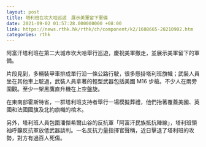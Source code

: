 ```yaml
---
layout: post
title: 塔利班在坎大哈巡遊　展示美軍留下軍備
date: 2021-09-02 01:57:28.000000000 +08:00
link: https://news.rthk.hk/rthk/ch/component/k2/1608665-20210902.htm
categories: rthk
---
```


阿富汗塔利班在第二大城市坎大哈舉行巡遊，慶祝美軍撤走，並展示美軍留下的軍備。

片段見到，多輛裝甲車排成單行沿一條公路行駛，很多懸掛塔利班旗幟；武裝人員坐在其他車上駛過，武裝人員拿著的輕型武器包括美國 M16 步槍。不少人在兩旁圍觀。至少一架黑鷹直升機在上空盤旋。

在東南部霍斯特省，一群塔利班支持者舉行一場模擬葬禮，他們抬著覆蓋美國、英國和法國國旗及北約旗幟的棺木。

另外，塔利班人員包圍潘傑希爾山谷的反抗軍「阿富汗民族抵抗陣線」，塔利班領袖呼籲反抗軍放低武器談判。一名反抗力量指揮官聲稱，近日擊退了塔利班的攻勢，對方有過百人死傷。
